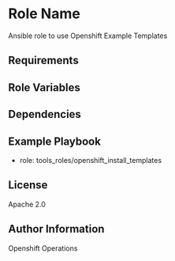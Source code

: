 Role Name
=========

Ansible role to use Openshift Example Templates

Requirements
------------

Role Variables
--------------


Dependencies
------------


Example Playbook
----------------

- role: tools_roles/openshift_install_templates

License
-------

Apache 2.0

Author Information
------------------

Openshift Operations
